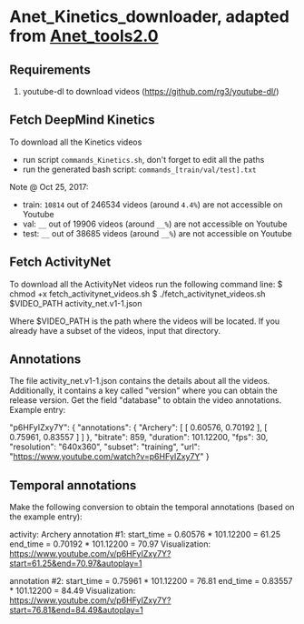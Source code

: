 # Anet_Kinetics_downloader, adapted from [Anet_tools2.0](https://github.com/waybarrios/Anet_tools2.0)

Requirements
------------
 1. youtube-dl to download videos (https://github.com/rg3/youtube-dl/)

Fetch DeepMind Kinetics
-----------------
To download all the Kinetics videos   
  * run script `commands_Kinetics.sh`, don't forget to edit all the paths  
  * run the generated bash script: `commands_[train/val/test].txt`  

Note @ Oct 25, 2017:  
  * train: `10814` out of 246534 videos (around `4.4%`) are not accessible on Youtube
  * val:  `__` out of 19906 videos (around `__%`) are not accessible on Youtube
  * test:  `__` out of 38685 videos (around `__%`) are not accessible on Youtube

Fetch ActivityNet
-----------------
To download all the ActivityNet videos run the following command line:
 $ chmod +x fetch_activitynet_videos.sh
 $ ./fetch_activitynet_videos.sh $VIDEO_PATH activity_net.v1-1.json

Where $VIDEO_PATH is the path where the videos will be located. If you already 
have a subset of the videos, input that directory.

Annotations
-----------
The file activity_net.v1-1.json contains the details about all the videos.
Additionally, it contains a key called "version" where you can obtain the 
release version.
Get the field "database" to obtain the video annotations. Example entry:

"p6HFyIZxy7Y": {
            "annotations": {
                "Archery": [
                    [
                        0.60576, 
                        0.70192
                    ], 
                    [
                        0.75961, 
                        0.83557
                    ]
                ]
            }, 
            "bitrate": 859, 
            "duration": 101.12200, 
            "fps": 30, 
            "resolution": "640x360", 
            "subset": "training", 
            "url": "https://www.youtube.com/watch?v=p6HFyIZxy7Y"
        }

Temporal annotations
--------------------
Make the following conversion to obtain the temporal 
annotations (based on the example entry):

activity: Archery
annotation #1:
  start_time = 0.60576 * 101.12200 = 61.25
  end_time = 0.70192 * 101.12200 = 70.97
Visualization: https://www.youtube.com/v/p6HFyIZxy7Y?start=61.25&end=70.97&autoplay=1

annotation #2:
  start_time = 0.75961 * 101.12200 = 76.81
  end_time = 0.83557 * 101.12200 = 84.49
Visualization: https://www.youtube.com/v/p6HFyIZxy7Y?start=76.81&end=84.49&autoplay=1
